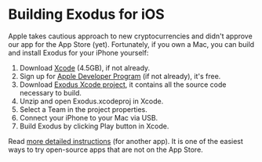 # Building Exodus for iOS

Apple takes cautious approach to new cryptocurrencies and didn't approve our app for the App Store (yet).  Fortunately, if you own a Mac, you can build and install Exodus for your iPhone yourself:

1. Download [Xcode](https://itunes.apple.com/us/app/xcode/id497799835?mt=12) (4.5GB), if not already.
1. Sign up for [Apple Developer Program](https://developer.apple.com/) (if not already), it's free.
1. Download [Exodus Xcode project](../../releases/download/v2.3.0/ios-xcode-project.zip), it contains all the source code necessary to build.
1. Unzip and open Exodus.xcodeproj in Xcode.
1. Select a Team in the project properties.
1. Connect your iPhone to your Mac via USB.
1. Build Exodus by clicking Play button in Xcode.

Read [more detailed instructions](http://osxdaily.com/2016/01/12/howto-sideload-apps-iphone-ipad-xcode/) (for another app).  It is one of the easiest ways to try open-source apps that are not on the App Store.
